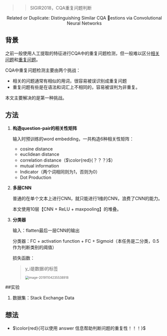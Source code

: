 > > SIGIR2018，CQA重复问题判断

<center>Related or Duplicate: Distinguishing Similar CQA ￿estions via Convolutional Neural Networks</center>

## 背景

之前一般使用人工提取的特征进行CQA中的重复问题检测，但一般难以区分<u>相关问题</u>和<u>重复问题</u>。



CQA中重复问题检测主要由两个挑战：

- 相关的问题通常有相似的用词，很容易被误识别成重复问题
- 重复问题有些是在语法和词汇上不相同的，容易被误判为非重复。

本文主要解决的是第一种挑战。



## 方法

1. **构造question-pair的相关性矩阵**

   输入时预训练的word embedding，一共构造6种相关性矩阵：

   - cosine distance
   - euclidean distance
   - correlation distance（$\color{red}{？？？}$）
   - mutual information
   - Indicator（两个词相同则为1，否则为0）
   - Dot Production

2. **多层CNN**

   普通的在单个文本上进行CNN，就只能进行1维的CNN，浪费了CNN的能力。

   本文使用10层【CNN + ReLU + maxpooling】的堆叠。

3. **分类器**

   输入：flatten最后一层CNN的输出

   分类器：FC + activation function + FC + Sigmoid（本任务是二分类，0.5作为判断类别的阈值）

   损失函数：

   > y_i是数据i的标签
   >
   > <img src="/Users/caiyinqiong/Library/Application Support/typora-user-images/image-20191104235538918.png" alt="image-20191104235538918" style="zoom:70%;" />



##实验

1. 数据集：Stack Exchange Data



## 想法

- $\color{red}{可以使用 answer 信息帮助判断问题的重复性！！！}$





